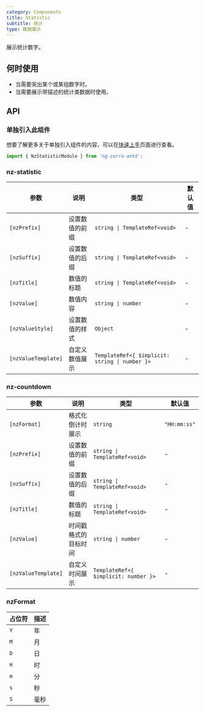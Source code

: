 ```yaml
---
category: Components
title: Statistic
subtitle: 统计
type: 数据展示
---
```


展示统计数字。

## 何时使用

- 当需要突出某个或某组数字时。
- 当需要展示带描述的统计类数据时使用。

## API

### 单独引入此组件

想要了解更多关于单独引入组件的内容，可以在[快速上手](/docs/getting-started/zh#单独引入某个组件)页面进行查看。

```ts
import { NzStatisticModule } from 'ng-zorro-antd';
```

### nz-statistic

| 参数 | 说明 | 类型 | 默认值 |
| -------- | ----------- | ---- | ------- |
| `[nzPrefix]` | 设置数值的前缀 | `string \| TemplateRef<void>` | - |
| `[nzSuffix]` | 设置数值的后缀 | `string \| TemplateRef<void>` | - |
| `[nzTitle]` | 数值的标题 | `string \| TemplateRef<void>` | - |
| `[nzValue]` | 数值内容 | `string \| number` | - |
| `[nzValueStyle]` | 设置数值的样式 | `Object` | - |
| `[nzValueTemplate]` | 自定义数值展示 | `TemplateRef<{ $implicit: string \| number }>` | - |

### nz-countdown

| 参数 | 说明 | 类型 | 默认值 |
| -------- | ----------- | ---- | ------- |
| `[nzFormat]` | 格式化倒计时展示 | `string` | `"HH:mm:ss"` |
| `[nzPrefix]` | 设置数值的前缀 | `string \| TemplateRef<void>` | - |
| `[nzSuffix]` | 设置数值的后缀 | `string \| TemplateRef<void>` | - |
| `[nzTitle]` | 数值的标题 | `string \| TemplateRef<void>` | - |
| `[nzValue]` | 时间戳格式的目标时间 | `string \| number` | - |
| `[nzValueTemplate]` | 自定义时间展示 | `TemplateRef<{ $implicit: number }>` | - |

### nzFormat

| 占位符 | 描述 |
| -------- | ----------- |
| `Y` | 年 |
| `M` | 月 |
| `D` | 日 |
| `H` | 时 |
| `m` | 分 |
| `s` | 秒 |
| `S` | 毫秒 |
